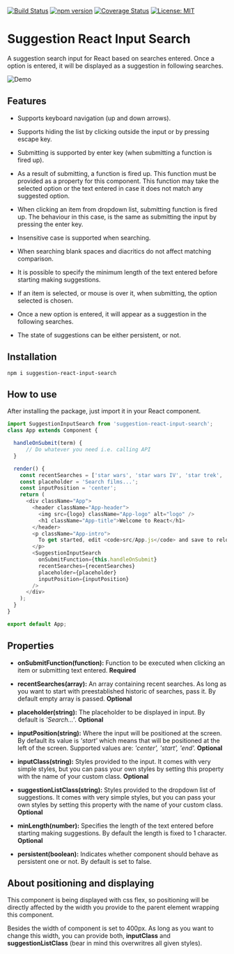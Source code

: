 [![Build Status](http://circleci-badges-max.herokuapp.com/img/NormanColoma/suggestion-react-search-input?token=10091003d058c6c79a62cc8ce1af8cbeaed2e753)](https://circleci.com/gh/NormanColoma/suggestion-react-search-input)
[![npm version](https://badge.fury.io/js/suggestion-react-input-search.svg)](https://badge.fury.io/js/suggestion-react-input-search)
[![Coverage Status](https://coveralls.io/repos/github/NormanColoma/suggestion-react-search-input/badge.svg?branch=master)](https://coveralls.io/github/NormanColoma/suggestion-react-search-input?branch=master)
[![License: MIT](https://img.shields.io/badge/License-MIT-blue.svg)](https://github.com/NormanColoma/suggestion-react-search-input/blob/master/LICENSE.md)
# Suggestion React Input Search

A suggestion search input for React based on searches entered. Once a option is entered, it will be displayed as a suggestion in following searches.

![Demo](https://i.imgur.com/bxvzWwf.gif
)

## Features 

* Supports keyboard navigation (up and down arrows).

* Supports hiding the list by clicking outside the input or by pressing escape key.

* Submitting is supported by enter key (when submitting a function is fired up).

* As a result of submitting, a function is fired up. This function must be provided as a property for this component. This function may take the selected option or the text entered in case it does not match any suggested option. 

* When clicking an item from dropdown list, submitting function is fired up. The behaviour in this case, is the same as submitting the input by pressing the enter key.

* Insensitive case is supported when searching.

* When searching blank spaces and diacritics do not affect matching comparison.

* It is possible to specify the minimum length of the text entered before starting making suggestions.

* If an item is selected, or mouse is over it, when submitting, the option selected is chosen.

* Once a new option is entered, it will appear as a suggestion in the following searches.

* The state of suggestions can be either persistent, or not.

## Installation 

```
npm i suggestion-react-input-search
```

## How to use

After installing the package, just import it in your React component.

```javascript
import SuggestionInputSearch from 'suggestion-react-input-search'; 
class App extends Component {

  handleOnSubmit(term) {
      // Do whatever you need i.e. calling API
  }

  render() {
    const recentSearches = ['star wars', 'star wars IV', 'star trek', 'star wars I'];
    const placeholder = 'Search films...';
    const inputPosition = 'center';
    return (
      <div className="App">
        <header className="App-header">
          <img src={logo} className="App-logo" alt="logo" />
          <h1 className="App-title">Welcome to React</h1>
        </header>
        <p className="App-intro">
          To get started, edit <code>src/App.js</code> and save to reload.
        </p>
        <SuggestionInputSearch
          onSubmitFunction={this.handleOnSubmit}
          recentSearches={recentSearches}
          placeholder={placeholder}
          inputPosition={inputPosition}
        />
      </div>
    );
  }
}

export default App;
```

## Properties

* **onSubmitFunction(function):** Function to be executed when clicking an item or submitting text entered. **Required**

* **recentSearches(array):** An array containing recent searches. As long as you want to start with preestablished historic of searches, pass it. By default empty array is passed. **Optional**

* **placeholder(string):** The placeholder to be displayed in input. By default is *'Search...'*. **Optional**

* **inputPosition(string):** Where the input will be positioned at the screen. By default its value is *'start'* which means that will be positioned at the left of the screen. Supported values are: *'center', 'start', 'end'.* **Optional**

* **inputClass(string):** Styles provided to the input. It comes with very simple styles, but you can pass your own styles by setting this property with the name of your custom class. **Optional**

* **suggestionListClass(string):** Styles provided to the dropdown list of suggestions. It comes with very simple styles, but you can pass your own styles by setting this property with the name of your custom class. **Optional**

* **minLength(number):** Specifies the length of the text entered before starting making suggestions. By default the length is fixed to 1 character. **Optional**

* **persistent(boolean):** Indicates whether component should behave as persistent one or not. By default is set to false.

## About positioning and displaying

This component is being displayed with css flex, so positioning will be directly affected by the width you provide to the
parent element wrapping this component. 

Besides the width of component is set to 400px. As long as you want to change this width, you can provide both, **inputClass** and **suggestionListClass** (bear in mind this overwritres all given styles).